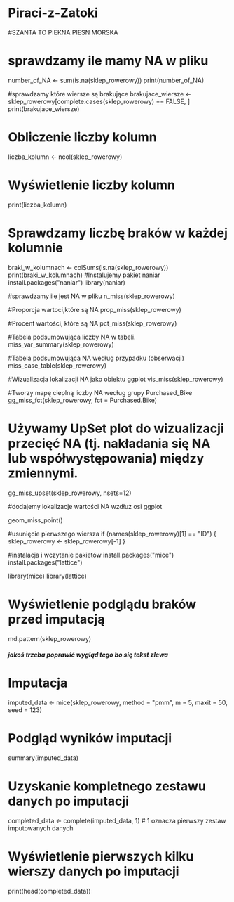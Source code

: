 # Piraci-z-Zatoki

#SZANTA TO PIEKNA PIESN MORSKA
# sprawdzamy ile mamy NA w pliku
number_of_NA <- sum(is.na(sklep_rowerowy))
print(number_of_NA)

#sprawdzamy które wiersze są brakujące
brakujace_wiersze <- sklep_rowerowy[complete.cases(sklep_rowerowy) == FALSE, ]
print(brakujace_wiersze)

# Obliczenie liczby kolumn 
liczba_kolumn <- ncol(sklep_rowerowy) 
# Wyświetlenie liczby kolumn 
print(liczba_kolumn)


# Sprawdzamy liczbę braków w każdej kolumnie
braki_w_kolumnach <- colSums(is.na(sklep_rowerowy))
print(braki_w_kolumnach)
#Instalujemy pakiet naniar
install.packages("naniar")
library(naniar)

#sprawdzamy ile jest NA w pliku
n_miss(sklep_rowerowy)

#Proporcja wartoci,które są NA
prop_miss(sklep_rowerowy)

#Procent wartości, które są NA
pct_miss(sklep_rowerowy)

#Tabela podsumowująca liczby NA w tabeli.
miss_var_summary(sklep_rowerowy)

#Tabela podsumowująca NA według przypadku (obserwacji)
miss_case_table(sklep_rowerowy)

#Wizualizacja lokalizacji NA jako obiektu ggplot
vis_miss(sklep_rowerowy)

#Tworzy mapę cieplną liczby NA według grupy Purchased_Bike
gg_miss_fct(sklep_rowerowy, fct = Purchased.Bike)

# Używamy UpSet plot do wizualizacji przecięć NA (tj. nakładania się NA lub współwystępowania) między zmiennymi.
gg_miss_upset(sklep_rowerowy, nsets=12)

#dodajemy lokalizacje wartości NA wzdłuż osi ggplot

geom_miss_point()

#usunięcie pierwszego wiersza
if (names(sklep_rowerowy)[1]  == "ID") {
  sklep_rowerowy <- sklep_rowerowy[-1]
}

#instalacja i wczytanie pakietów
install.packages("mice")
install.packages("lattice")

library(mice)
library(lattice)


# Wyświetlenie podglądu braków przed imputacją
md.pattern(sklep_rowerowy)
##### jakoś trzeba poprawić wygląd tego bo się tekst zlewa


# Imputacja
imputed_data <- mice(sklep_rowerowy, method = "pmm", m = 5, maxit = 50, seed = 123)

# Podgląd wyników imputacji
summary(imputed_data)


# Uzyskanie kompletnego zestawu danych po imputacji
completed_data <- complete(imputed_data, 1) # 1 oznacza pierwszy zestaw imputowanych danych

# Wyświetlenie pierwszych kilku wierszy danych po imputacji
print(head(completed_data))





